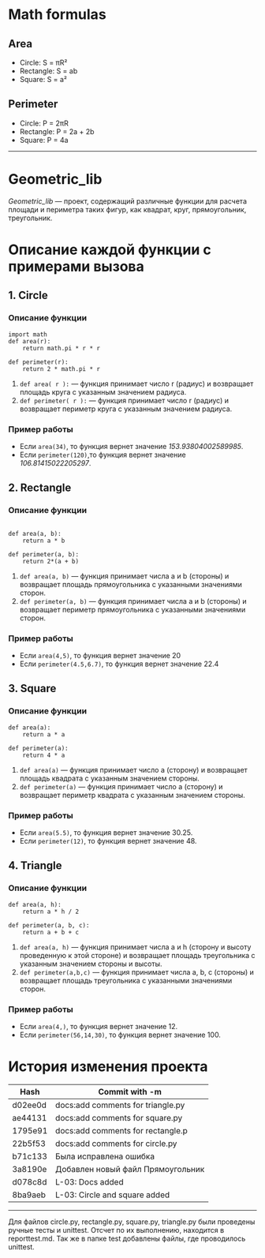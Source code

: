 # Math formulas
## Area
- Circle: S = πR²
- Rectangle: S = ab
- Square: S = a²

## Perimeter
- Circle: P = 2πR
- Rectangle: P = 2a + 2b
- Square: P = 4a

---
# **Geometric_lib**

*Geometric_lib* — проект, содержащий различные функции для расчета площади и периметра таких фигур, как квадрат, круг, прямоугольник, треугольник.


# Описание каждой функции с примерами вызова

## 1. Circle 

### Описание функции 

```
import math
def area(r):
    return math.pi * r * r

def perimeter(r):
    return 2 * math.pi * r
```

1. `def area( r ):` — функция принимает число r (радиус) и возвращает площадь круга с указанным значением радиуса. 
2. `def perimeter( r ):` — функция принимает число r (радиус) и возвращает периметр круга с указанным значением радиуса.

### Пример работы 

* Если `area(34)`, то функция вернет значение *153.93804002589985*.
* Если `perimeter(120)`,то функция вернет значение *106.81415022205297*.

## 2. Rectangle

### Описание функции 
```

def area(a, b):
    return a * b

def perimeter(a, b):
    return 2*(a + b)
```

1. `def area(a, b)` — функция принимает числа a и b (стороны) и возвращает площадь прямоугольника с указанными значениями сторон.
2. `def perimeter(a, b)` — функция принимает числа a и b (стороны) и возвращает периметр прямоугольника с указанными значениями сторон.

### Пример работы 

* Если `area(4,5)`, то функция вернет значение 20 
* Если `perimeter(4.5,6.7)`, то функция вернет значение 22.4

## 3. Square 

### Описание функции 

```
def area(a):
    return a * a

def perimeter(a):
    return 4 * a
```

1. `def area(a)` — функция принимает число a (сторону) и возвращает площадь квадрата с указанным значением стороны. 
2. `def perimeter(a)` — функция принимает число a (сторону) и возвращает периметр квадрата с указанным значением стороны.

### Пример работы 

* Если `area(5.5)`, то функция вернет значение 30.25.
* Если `perimeter(12)`, то функция вернет значение 48.

## 4. Triangle 

### Описание функции 

```
def area(a, h):
    return a * h / 2

def perimeter(a, b, c):
    return a + b + c
```

1. `def area(a, h)` — функция принимает числа a и h (сторону и высоту проведенную к этой стороне) и возвращает площадь треугольника с указанным значением стороны и высоты.
2. `def perimeter(a,b,c)` — функция принимает числа a, b, с (стороны) и возвращает площадь треугольника с указанными значениями сторон.

### Пример работы 

* Если `area(4,)`, то функция вернет значение 12.
* Если `perimeter(56,14,30)`, то функция вернет значение 100. 


# История изменения проекта 

| Hash    | Commit with -m                    |
|---------|-----------------------------------|
| d02ee0d | docs:add comments for triangle.py |
| ae44131 | docs:add comments for square.py   |
| 1795e91 | docs:add comments for rectangle.p |
| 22b5f53 | docs:add comments for circle.py   |
| b71c133 | Была исправлена ошибка            | 
| 3a8190e | Добавлен новый файл Прямоугольник |  
| d078c8d | L-03: Docs added                  |  
| 8ba9aeb | L-03: Circle and square added     |  

---  
                                                                             
Для файлов circle.py, rectangle.py, square.py, triangle.py были проведены ручные тесты и unittest. Отсчет по их выполнению, находится в reporttest.md. Так же в папке test добавлены файлы, где проводилось unittest. 